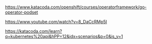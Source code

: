 https://www.katacoda.com/openshift/courses/operatorframework/go-operator-podset

https://www.youtube.com/watch?v=8_DaCcRMp5I

https://katacoda.com/learn?q=kubernetes%20api&hPP=12&idx=scenarios&p=0&is_v=1